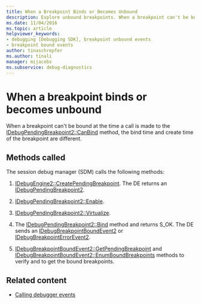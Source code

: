 ```yaml
---
title: When a Breakpoint Binds or Becomes Unbound
description: Explore unbound breakpoints. When a breakpoint can't be bound at the time a call is made, the bind time and create time of the breakpoint are different.
ms.date: 11/04/2016
ms.topic: article
helpviewer_keywords:
- debugging [Debugging SDK], breakpoint unbound events
- breakpoint bound events
author: tinaschrepfer
ms.author: tinali
manager: mijacobs
ms.subservice: debug-diagnostics
---
```

# When a breakpoint binds or becomes unbound

When a breakpoint can't be bound at the time a call is made to the [IDebugPendingBreakpoint2::CanBind](../../extensibility/debugger/reference/idebugpendingbreakpoint2-canbind.md) method, the bind time and create time of the breakpoint are different.

## Methods called
 The session debug manager (SDM) calls the following methods:

1. [IDebugEngine2::CreatePendingBreakpoint](../../extensibility/debugger/reference/idebugengine2-creatependingbreakpoint.md). The DE returns an [IDebugPendingBreakpoint2](../../extensibility/debugger/reference/idebugpendingbreakpoint2.md).

2. [IDebugPendingBreakpoint2::Enable](../../extensibility/debugger/reference/idebugpendingbreakpoint2-enable.md).

3. [IDebugPendingBreakpoint2::Virtualize](../../extensibility/debugger/reference/idebugpendingbreakpoint2-virtualize.md).

4. The [IDebugPendingBreakpoint2::Bind](../../extensibility/debugger/reference/idebugpendingbreakpoint2-bind.md) method and returns S_OK. The DE sends an [IDebugBreakpointBoundEvent2](../../extensibility/debugger/reference/idebugbreakpointboundevent2.md) or [IDebugBreakpointErrorEvent2](../../extensibility/debugger/reference/idebugbreakpointerrorevent2.md).

5. [IDebugBreakpointBoundEvent2::GetPendingBreakpoint](../../extensibility/debugger/reference/idebugbreakpointboundevent2-getpendingbreakpoint.md) and [IDebugBreakpointBoundEvent2::EnumBoundBreakpoints](../../extensibility/debugger/reference/idebugbreakpointboundevent2-enumboundbreakpoints.md) methods to verify and to get the bound breakpoints.

## Related content
- [Calling debugger events](../../extensibility/debugger/calling-debugger-events.md)
